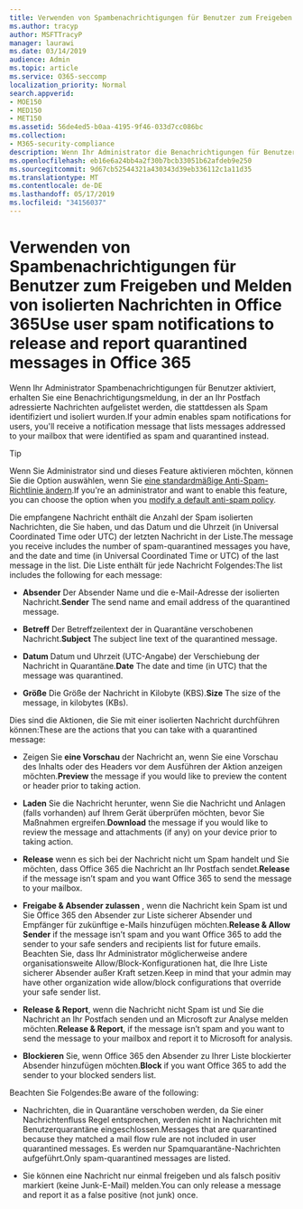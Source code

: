 ```yaml
---
title: Verwenden von Spambenachrichtigungen für Benutzer zum Freigeben und Melden von isolierten Nachrichten in Office 365
ms.author: tracyp
author: MSFTTracyP
manager: laurawi
ms.date: 03/14/2019
audience: Admin
ms.topic: article
ms.service: O365-seccomp
localization_priority: Normal
search.appverid:
- MOE150
- MED150
- MET150
ms.assetid: 56de4ed5-b0aa-4195-9f46-033d7cc086bc
ms.collection:
- M365-security-compliance
description: Wenn Ihr Administrator die Benachrichtigungen für Benutzer aktiviert, erhalten Sie eine Benachrichtigungsmeldung, in der Nachrichten aufgelistet werden, die an Ihr Postfach gesendet wurden, die als Spam-, Massen-oder Phishing-Nachrichten identifiziert wurden. Nach der Benachrichtigung können Sie Nachrichten freigeben oder melden.
ms.openlocfilehash: eb16e6a24bb4a2f30b7bcb33051b62afdeb9e250
ms.sourcegitcommit: 9d67cb52544321a430343d39eb336112c1a11d35
ms.translationtype: MT
ms.contentlocale: de-DE
ms.lasthandoff: 05/17/2019
ms.locfileid: "34156037"
---
```

# <a name="use-user-spam-notifications-to-release-and-report-quarantined-messages-in-office-365"></a><span data-ttu-id="0a9b0-104">Verwenden von Spambenachrichtigungen für Benutzer zum Freigeben und Melden von isolierten Nachrichten in Office 365</span><span class="sxs-lookup"><span data-stu-id="0a9b0-104">Use user spam notifications to release and report quarantined messages in Office 365</span></span>

<span data-ttu-id="0a9b0-105">Wenn Ihr Administrator Spambenachrichtigungen für Benutzer aktiviert, erhalten Sie eine Benachrichtigungsmeldung, in der an Ihr Postfach adressierte Nachrichten aufgelistet werden, die stattdessen als Spam identifiziert und isoliert wurden.</span><span class="sxs-lookup"><span data-stu-id="0a9b0-105">If your admin enables spam notifications for users, you'll receive a notification message that lists messages addressed to your mailbox that were identified as spam and quarantined instead.</span></span>
  
> [!TIP]
> <span data-ttu-id="0a9b0-106">Wenn Sie Administrator sind und dieses Feature aktivieren möchten, können Sie die Option auswählen, wenn Sie [eine standardmäßige Anti-Spam-Richtlinie ändern](https://go.microsoft.com/fwlink/?LinkId=800313).</span><span class="sxs-lookup"><span data-stu-id="0a9b0-106">If you're an administrator and want to enable this feature, you can choose the option when you [modify a default anti-spam policy](https://go.microsoft.com/fwlink/?LinkId=800313).</span></span> 
  
<span data-ttu-id="0a9b0-107">Die empfangene Nachricht enthält die Anzahl der Spam isolierten Nachrichten, die Sie haben, und das Datum und die Uhrzeit (in Universal Coordinated Time oder UTC) der letzten Nachricht in der Liste.</span><span class="sxs-lookup"><span data-stu-id="0a9b0-107">The message you receive includes the number of spam-quarantined messages you have, and the date and time (in Universal Coordinated Time or UTC) of the last message in the list.</span></span> <span data-ttu-id="0a9b0-108">Die Liste enthält für jede Nachricht Folgendes:</span><span class="sxs-lookup"><span data-stu-id="0a9b0-108">The list includes the following for each message:</span></span>
  
- <span data-ttu-id="0a9b0-109">**Absender** Der Absender Name und die e-Mail-Adresse der isolierten Nachricht.</span><span class="sxs-lookup"><span data-stu-id="0a9b0-109">**Sender** The send name and email address of the quarantined message.</span></span> 
    
- <span data-ttu-id="0a9b0-110">**Betreff** Der Betreffzeilentext der in Quarantäne verschobenen Nachricht.</span><span class="sxs-lookup"><span data-stu-id="0a9b0-110">**Subject** The subject line text of the quarantined message.</span></span> 
    
- <span data-ttu-id="0a9b0-111">**Datum** Datum und Uhrzeit (UTC-Angabe) der Verschiebung der Nachricht in Quarantäne.</span><span class="sxs-lookup"><span data-stu-id="0a9b0-111">**Date** The date and time (in UTC) that the message was quarantined.</span></span> 
    
- <span data-ttu-id="0a9b0-112">**Größe** Die Größe der Nachricht in Kilobyte (KBS).</span><span class="sxs-lookup"><span data-stu-id="0a9b0-112">**Size** The size of the message, in kilobytes (KBs).</span></span> 
    
<span data-ttu-id="0a9b0-113">Dies sind die Aktionen, die Sie mit einer isolierten Nachricht durchführen können:</span><span class="sxs-lookup"><span data-stu-id="0a9b0-113">These are the actions that you can take with a quarantined message:</span></span>

- <span data-ttu-id="0a9b0-114">Zeigen Sie **eine Vorschau** der Nachricht an, wenn Sie eine Vorschau des Inhalts oder des Headers vor dem Ausführen der Aktion anzeigen möchten.</span><span class="sxs-lookup"><span data-stu-id="0a9b0-114">**Preview** the message if you would like to preview the content or header prior to taking action.</span></span>

- <span data-ttu-id="0a9b0-115">**Laden** Sie die Nachricht herunter, wenn Sie die Nachricht und Anlagen (falls vorhanden) auf Ihrem Gerät überprüfen möchten, bevor Sie Maßnahmen ergreifen.</span><span class="sxs-lookup"><span data-stu-id="0a9b0-115">**Download** the message if you would like to review the message and attachments (if any) on your device prior to taking action.</span></span>

- <span data-ttu-id="0a9b0-116">**Release** wenn es sich bei der Nachricht nicht um Spam handelt und Sie möchten, dass Office 365 die Nachricht an Ihr Postfach sendet.</span><span class="sxs-lookup"><span data-stu-id="0a9b0-116">**Release** if the message isn’t spam and you want Office 365 to send the message to your mailbox.</span></span>

- <span data-ttu-id="0a9b0-117">**Freigabe & Absender zulassen** , wenn die Nachricht kein Spam ist und Sie Office 365 den Absender zur Liste sicherer Absender und Empfänger für zukünftige e-Mails hinzufügen möchten.</span><span class="sxs-lookup"><span data-stu-id="0a9b0-117">**Release & Allow Sender** if the message isn’t spam and you want Office 365 to add the sender to your safe senders and recipients list for future emails.</span></span> <span data-ttu-id="0a9b0-118">Beachten Sie, dass Ihr Administrator möglicherweise andere organisationsweite Allow/Block-Konfigurationen hat, die Ihre Liste sicherer Absender außer Kraft setzen.</span><span class="sxs-lookup"><span data-stu-id="0a9b0-118">Keep in mind that your admin may have other organization wide allow/block configurations that override your safe sender list.</span></span>

- <span data-ttu-id="0a9b0-119">**Release & Report**, wenn die Nachricht nicht Spam ist und Sie die Nachricht an Ihr Postfach senden und an Microsoft zur Analyse melden möchten.</span><span class="sxs-lookup"><span data-stu-id="0a9b0-119">**Release & Report**, if the message isn’t spam and you want to send the message to your mailbox and report it to Microsoft for analysis.</span></span>

- <span data-ttu-id="0a9b0-120">**Blockieren** Sie, wenn Office 365 den Absender zu Ihrer Liste blockierter Absender hinzufügen möchten.</span><span class="sxs-lookup"><span data-stu-id="0a9b0-120">**Block** if you want Office 365 to add the sender to your blocked senders list.</span></span>

<span data-ttu-id="0a9b0-121">Beachten Sie Folgendes:</span><span class="sxs-lookup"><span data-stu-id="0a9b0-121">Be aware of the following:</span></span>
  
- <span data-ttu-id="0a9b0-122">Nachrichten, die in Quarantäne verschoben werden, da Sie einer Nachrichtenfluss Regel entsprechen, werden nicht in Nachrichten mit Benutzerquarantäne eingeschlossen.</span><span class="sxs-lookup"><span data-stu-id="0a9b0-122">Messages that are quarantined because they matched a mail flow rule are not included in user quarantined messages.</span></span> <span data-ttu-id="0a9b0-123">Es werden nur Spamquarantäne-Nachrichten aufgeführt.</span><span class="sxs-lookup"><span data-stu-id="0a9b0-123">Only spam-quarantined messages are listed.</span></span>
    
- <span data-ttu-id="0a9b0-124">Sie können eine Nachricht nur einmal freigeben und als falsch positiv markiert (keine Junk-E-Mail) melden.</span><span class="sxs-lookup"><span data-stu-id="0a9b0-124">You can only release a message and report it as a false positive (not junk) once.</span></span>
    

